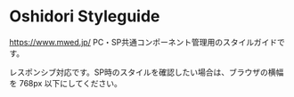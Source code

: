 # Oshidori Styleguide

https://www.mwed.jp/ PC・SP共通コンポーネント管理用のスタイルガイドです。

レスポンシブ対応です。SP時のスタイルを確認したい場合は、ブラウザの横幅を 768px 以下にしてください。
